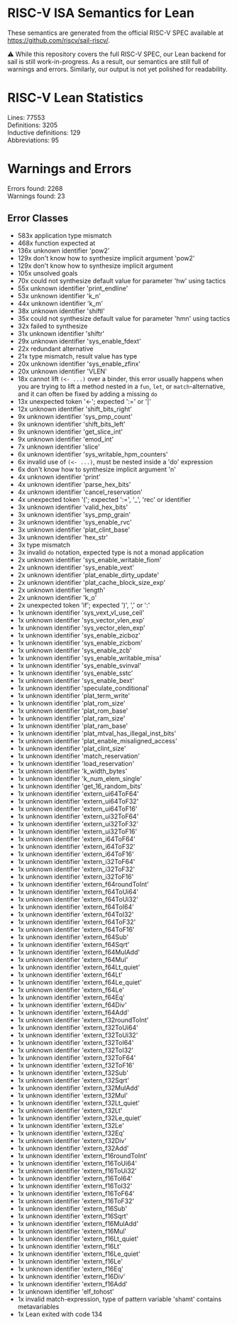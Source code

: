 # RISC-V ISA Semantics for Lean

These semantics are generated from the official RISC-V SPEC available at
https://github.com/riscv/sail-riscv/.

⚠️ While this repository covers the full RISC-V SPEC, our Lean backend for sail
is still work-in-progress. As a result, our semantics are still full of warnings
and errors. Similarly, our output is not yet polished for readability.
# RISC-V Lean Statistics

Lines: 77553  
Definitions: 3205  
Inductive definitions: 129  
Abbreviations: 95  

# Warnings and Errors

Errors found: 2268  
Warnings found: 23  

## Error Classes

- 583x application type mismatch
- 468x function expected at
- 136x unknown identifier 'pow2'
- 129x don't know how to synthesize implicit argument 'pow2'
- 129x don't know how to synthesize implicit argument
- 105x unsolved goals
- 70x could not synthesize default value for parameter 'hw' using tactics
- 55x unknown identifier 'print_endline'
- 53x unknown identifier 'k_n'
- 44x unknown identifier 'k_m'
- 38x unknown identifier 'shiftl'
- 35x could not synthesize default value for parameter 'hmn' using tactics
- 32x failed to synthesize
- 31x unknown identifier 'shiftr'
- 29x unknown identifier 'sys_enable_fdext'
- 22x redundant alternative
- 21x type mismatch, result value has type
- 20x unknown identifier 'sys_enable_zfinx'
- 20x unknown identifier 'VLEN'
- 18x cannot lift `(<- ...)` over a binder, this error usually happens when you are trying to lift a method nested in a `fun`, `let`, or `match`-alternative, and it can often be fixed by adding a missing `do`
- 13x unexpected token '←'; expected ':=' or '|'
- 12x unknown identifier 'shift_bits_right'
- 9x unknown identifier 'sys_pmp_count'
- 9x unknown identifier 'shift_bits_left'
- 9x unknown identifier 'get_slice_int'
- 9x unknown identifier 'emod_int'
- 7x unknown identifier 'slice'
- 6x unknown identifier 'sys_writable_hpm_counters'
- 6x invalid use of `(<- ...)`, must be nested inside a 'do' expression
- 6x don't know how to synthesize implicit argument 'n'
- 4x unknown identifier 'print'
- 4x unknown identifier 'parse_hex_bits'
- 4x unknown identifier 'cancel_reservation'
- 4x unexpected token '('; expected ':=', '_', 'rec' or identifier
- 3x unknown identifier 'valid_hex_bits'
- 3x unknown identifier 'sys_pmp_grain'
- 3x unknown identifier 'sys_enable_rvc'
- 3x unknown identifier 'plat_clint_base'
- 3x unknown identifier 'hex_str'
- 3x type mismatch
- 3x invalid `do` notation, expected type is not a monad application
- 2x unknown identifier 'sys_enable_writable_fiom'
- 2x unknown identifier 'sys_enable_vext'
- 2x unknown identifier 'plat_enable_dirty_update'
- 2x unknown identifier 'plat_cache_block_size_exp'
- 2x unknown identifier 'length'
- 2x unknown identifier 'k_o'
- 2x unexpected token 'if'; expected ')', ',' or ':'
- 1x unknown identifier 'sys_vext_vl_use_ceil'
- 1x unknown identifier 'sys_vector_vlen_exp'
- 1x unknown identifier 'sys_vector_elen_exp'
- 1x unknown identifier 'sys_enable_zicboz'
- 1x unknown identifier 'sys_enable_zicbom'
- 1x unknown identifier 'sys_enable_zcb'
- 1x unknown identifier 'sys_enable_writable_misa'
- 1x unknown identifier 'sys_enable_svinval'
- 1x unknown identifier 'sys_enable_sstc'
- 1x unknown identifier 'sys_enable_bext'
- 1x unknown identifier 'speculate_conditional'
- 1x unknown identifier 'plat_term_write'
- 1x unknown identifier 'plat_rom_size'
- 1x unknown identifier 'plat_rom_base'
- 1x unknown identifier 'plat_ram_size'
- 1x unknown identifier 'plat_ram_base'
- 1x unknown identifier 'plat_mtval_has_illegal_inst_bits'
- 1x unknown identifier 'plat_enable_misaligned_access'
- 1x unknown identifier 'plat_clint_size'
- 1x unknown identifier 'match_reservation'
- 1x unknown identifier 'load_reservation'
- 1x unknown identifier 'k_width_bytes'
- 1x unknown identifier 'k_num_elem_single'
- 1x unknown identifier 'get_16_random_bits'
- 1x unknown identifier 'extern_ui64ToF64'
- 1x unknown identifier 'extern_ui64ToF32'
- 1x unknown identifier 'extern_ui64ToF16'
- 1x unknown identifier 'extern_ui32ToF64'
- 1x unknown identifier 'extern_ui32ToF32'
- 1x unknown identifier 'extern_ui32ToF16'
- 1x unknown identifier 'extern_i64ToF64'
- 1x unknown identifier 'extern_i64ToF32'
- 1x unknown identifier 'extern_i64ToF16'
- 1x unknown identifier 'extern_i32ToF64'
- 1x unknown identifier 'extern_i32ToF32'
- 1x unknown identifier 'extern_i32ToF16'
- 1x unknown identifier 'extern_f64roundToInt'
- 1x unknown identifier 'extern_f64ToUi64'
- 1x unknown identifier 'extern_f64ToUi32'
- 1x unknown identifier 'extern_f64ToI64'
- 1x unknown identifier 'extern_f64ToI32'
- 1x unknown identifier 'extern_f64ToF32'
- 1x unknown identifier 'extern_f64ToF16'
- 1x unknown identifier 'extern_f64Sub'
- 1x unknown identifier 'extern_f64Sqrt'
- 1x unknown identifier 'extern_f64MulAdd'
- 1x unknown identifier 'extern_f64Mul'
- 1x unknown identifier 'extern_f64Lt_quiet'
- 1x unknown identifier 'extern_f64Lt'
- 1x unknown identifier 'extern_f64Le_quiet'
- 1x unknown identifier 'extern_f64Le'
- 1x unknown identifier 'extern_f64Eq'
- 1x unknown identifier 'extern_f64Div'
- 1x unknown identifier 'extern_f64Add'
- 1x unknown identifier 'extern_f32roundToInt'
- 1x unknown identifier 'extern_f32ToUi64'
- 1x unknown identifier 'extern_f32ToUi32'
- 1x unknown identifier 'extern_f32ToI64'
- 1x unknown identifier 'extern_f32ToI32'
- 1x unknown identifier 'extern_f32ToF64'
- 1x unknown identifier 'extern_f32ToF16'
- 1x unknown identifier 'extern_f32Sub'
- 1x unknown identifier 'extern_f32Sqrt'
- 1x unknown identifier 'extern_f32MulAdd'
- 1x unknown identifier 'extern_f32Mul'
- 1x unknown identifier 'extern_f32Lt_quiet'
- 1x unknown identifier 'extern_f32Lt'
- 1x unknown identifier 'extern_f32Le_quiet'
- 1x unknown identifier 'extern_f32Le'
- 1x unknown identifier 'extern_f32Eq'
- 1x unknown identifier 'extern_f32Div'
- 1x unknown identifier 'extern_f32Add'
- 1x unknown identifier 'extern_f16roundToInt'
- 1x unknown identifier 'extern_f16ToUi64'
- 1x unknown identifier 'extern_f16ToUi32'
- 1x unknown identifier 'extern_f16ToI64'
- 1x unknown identifier 'extern_f16ToI32'
- 1x unknown identifier 'extern_f16ToF64'
- 1x unknown identifier 'extern_f16ToF32'
- 1x unknown identifier 'extern_f16Sub'
- 1x unknown identifier 'extern_f16Sqrt'
- 1x unknown identifier 'extern_f16MulAdd'
- 1x unknown identifier 'extern_f16Mul'
- 1x unknown identifier 'extern_f16Lt_quiet'
- 1x unknown identifier 'extern_f16Lt'
- 1x unknown identifier 'extern_f16Le_quiet'
- 1x unknown identifier 'extern_f16Le'
- 1x unknown identifier 'extern_f16Eq'
- 1x unknown identifier 'extern_f16Div'
- 1x unknown identifier 'extern_f16Add'
- 1x unknown identifier 'elf_tohost'
- 1x invalid match-expression, type of pattern variable 'shamt' contains metavariables
- 1x Lean exited with code 134
